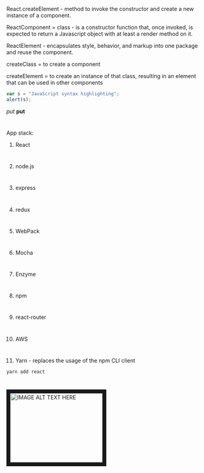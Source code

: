 React.createElement - method to invoke the constructor and create a new instance of a component.

ReactComponent = class - is a constructor function that, once invoked, is expected to return a Javascript object with at least a render method on it.

ReactElement - encapsulates style, behavior, and markup into one package and reuse the component.

createClass = to create a component

createElement = to create an instance of that class, resulting in an element that can be used in other components

```javascript
var s = "JavaScript syntax highlighting";
alert(s);
```


*put*
 **put**
#

App stack:

1. React
#
2. node.js
#
3. express
#
4. redux
#
5. WebPack
#
6. Mocha
#
7. Enzyme
#
8. npm
#
9. react-router
#
10. AWS
#
11. Yarn - replaces the usage of the npm CLI client 
```shell
yarn add react
```
#



<a href="http://www.youtube.com/watch?feature=player_embedded&v=YOUTUBE_VIDEO_ID_HERE
" target="_blank"><img src="http://img.youtube.com/vi/YOUTUBE_VIDEO_ID_HERE/0.jpg" 
alt="IMAGE ALT TEXT HERE" width="240" height="180" border="10" /></a>

